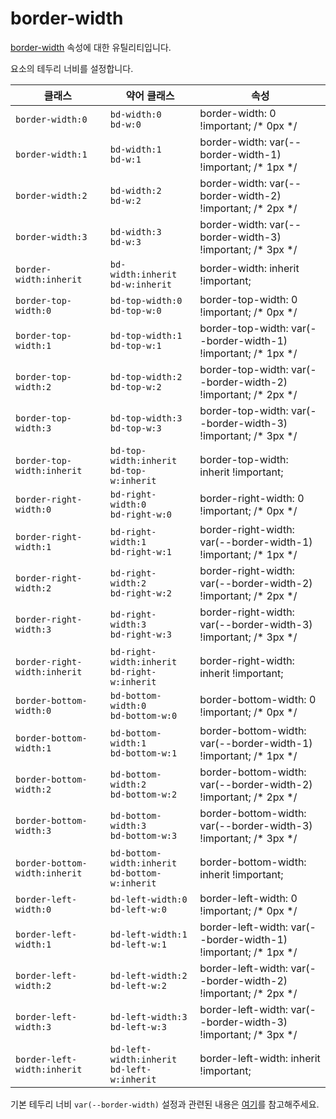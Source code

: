 # border-width

[border-width](https://developer.mozilla.org/en-US/docs/Web/CSS/border-width) 속성에 대한 유틸리티입니다.

요소의 테두리 너비를 설정합니다.

<table>
  <thead>
    <tr>
      <th scope="col">클래스</th>
      <th scope="col">약어 클래스</th>
      <th scope="col">속성</th>
    </tr>
  </thead>
  <tbody>
<tr>
  <td><code>border-width:0</code></td>
  <td>
    <code>bd-width:0</code>
    <br />
    <code>bd-w:0</code>
  </td>
  <td><span class="code">border-width: 0 !important;</span> <span class="c:weak">/* 0px */</span></td>
</tr>

<tr>
  <td><code>border-width:1</code></td>
  <td>
    <code>bd-width:1</code>
    <br />
    <code>bd-w:1</code>
  </td>
  <td><span class="code">border-width: var(--border-width-1) !important;</span> <span class="c:weak">/* 1px */</span></td>
</tr>

<tr>
  <td><code>border-width:2</code></td>
  <td>
    <code>bd-width:2</code>
    <br />
    <code>bd-w:2</code>
  </td>
  <td><span class="code">border-width: var(--border-width-2) !important;</span> <span class="c:weak">/* 2px */</span></td>
</tr>

<tr>
  <td><code>border-width:3</code></td>
  <td>
    <code>bd-width:3</code>
    <br />
    <code>bd-w:3</code>
  </td>
  <td><span class="code">border-width: var(--border-width-3) !important;</span> <span class="c:weak">/* 3px */</span></td>
</tr>

<tr>
  <td><code>border-width:inherit</code></td>
  <td>
    <code>bd-width:inherit</code>
    <br />
    <code>bd-w:inherit</code>
  </td>
  <td><span class="code">border-width: inherit !important;</span></td>
</tr>

<tr>
  <td><code>border-top-width:0</code></td>
  <td>
    <code>bd-top-width:0</code>
    <br />
    <code>bd-top-w:0</code>
  </td>
  <td><span class="code">border-top-width: 0 !important;</span> <span class="c:weak">/* 0px */</span></td>
</tr>

<tr>
  <td><code>border-top-width:1</code></td>
  <td>
    <code>bd-top-width:1</code>
    <br />
    <code>bd-top-w:1</code>
  </td>
  <td><span class="code">border-top-width: var(--border-width-1) !important;</span> <span class="c:weak">/* 1px */</span></td>
</tr>

<tr>
  <td><code>border-top-width:2</code></td>
  <td>
    <code>bd-top-width:2</code>
    <br />
    <code>bd-top-w:2</code>
  </td>
  <td><span class="code">border-top-width: var(--border-width-2) !important;</span> <span class="c:weak">/* 2px */</span></td>
</tr>

<tr>
  <td><code>border-top-width:3</code></td>
  <td>
    <code>bd-top-width:3</code>
    <br />
    <code>bd-top-w:3</code>
  </td>
  <td><span class="code">border-top-width: var(--border-width-3) !important;</span> <span class="c:weak">/* 3px */</span></td>
</tr>

<tr>
  <td><code>border-top-width:inherit</code></td>
  <td>
    <code>bd-top-width:inherit</code>
    <br />
    <code>bd-top-w:inherit</code>
  </td>
  <td><span class="code">border-top-width: inherit !important;</span></td>
</tr>

<tr>
  <td><code>border-right-width:0</code></td>
  <td>
    <code>bd-right-width:0</code>
    <br />
    <code>bd-right-w:0</code>
  </td>
  <td><span class="code">border-right-width: 0 !important;</span> <span class="c:weak">/* 0px */</span></td>
</tr>

<tr>
  <td><code>border-right-width:1</code></td>
  <td>
    <code>bd-right-width:1</code>
    <br />
    <code>bd-right-w:1</code>
  </td>
  <td><span class="code">border-right-width: var(--border-width-1) !important;</span> <span class="c:weak">/* 1px */</span></td>
</tr>

<tr>
  <td><code>border-right-width:2</code></td>
  <td>
    <code>bd-right-width:2</code>
    <br />
    <code>bd-right-w:2</code>
  </td>
  <td><span class="code">border-right-width: var(--border-width-2) !important;</span> <span class="c:weak">/* 2px */</span></td>
</tr>

<tr>
  <td><code>border-right-width:3</code></td>
  <td>
    <code>bd-right-width:3</code>
    <br />
    <code>bd-right-w:3</code>
  </td>
  <td><span class="code">border-right-width: var(--border-width-3) !important;</span> <span class="c:weak">/* 3px */</span></td>
</tr>

<tr>
  <td><code>border-right-width:inherit</code></td>
  <td>
    <code>bd-right-width:inherit</code>
    <br />
    <code>bd-right-w:inherit</code>
  </td>
  <td><span class="code">border-right-width: inherit !important;</span></td>
</tr>
<tr>
  <td><code>border-bottom-width:0</code></td>
  <td>
    <code>bd-bottom-width:0</code>
    <br />
    <code>bd-bottom-w:0</code>
  </td>
  <td><span class="code">border-bottom-width: 0 !important;</span> <span class="c:weak">/* 0px */</span></td>
</tr>

<tr>
  <td><code>border-bottom-width:1</code></td>
  <td>
    <code>bd-bottom-width:1</code>
    <br />
    <code>bd-bottom-w:1</code>
  </td>
  <td><span class="code">border-bottom-width: var(--border-width-1) !important;</span> <span class="c:weak">/* 1px */</span></td>
</tr>

<tr>
  <td><code>border-bottom-width:2</code></td>
  <td>
    <code>bd-bottom-width:2</code>
    <br />
    <code>bd-bottom-w:2</code>
  </td>
  <td><span class="code">border-bottom-width: var(--border-width-2) !important;</span> <span class="c:weak">/* 2px */</span></td>
</tr>

<tr>
  <td><code>border-bottom-width:3</code></td>
  <td>
    <code>bd-bottom-width:3</code>
    <br />
    <code>bd-bottom-w:3</code>
  </td>
  <td><span class="code">border-bottom-width: var(--border-width-3) !important;</span> <span class="c:weak">/* 3px */</span></td>
</tr>

<tr>
  <td><code>border-bottom-width:inherit</code></td>
  <td>
    <code>bd-bottom-width:inherit</code>
    <br />
    <code>bd-bottom-w:inherit</code>
  </td>
  <td><span class="code">border-bottom-width: inherit !important;</span></td>
</tr>

<tr>
  <td><code>border-left-width:0</code></td>
  <td>
    <code>bd-left-width:0</code>
    <br />
    <code>bd-left-w:0</code>
  </td>
  <td><span class="code">border-left-width: 0 !important;</span> <span class="c:weak">/* 0px */</span></td>
</tr>

<tr>
  <td><code>border-left-width:1</code></td>
  <td>
    <code>bd-left-width:1</code>
    <br />
    <code>bd-left-w:1</code>
  </td>
  <td><span class="code">border-left-width: var(--border-width-1) !important;</span> <span class="c:weak">/* 1px */</span></td>
</tr>

<tr>
  <td><code>border-left-width:2</code></td>
  <td>
    <code>bd-left-width:2</code>
    <br />
    <code>bd-left-w:2</code>
  </td>
  <td><span class="code">border-left-width: var(--border-width-2) !important;</span> <span class="c:weak">/* 2px */</span></td>
</tr>

<tr>
  <td><code>border-left-width:3</code></td>
  <td>
    <code>bd-left-width:3</code>
    <br />
    <code>bd-left-w:3</code>
  </td>
  <td><span class="code">border-left-width: var(--border-width-3) !important;</span> <span class="c:weak">/* 3px */</span></td>
</tr>

<tr>
  <td><code>border-left-width:inherit</code></td>
  <td>
    <code>bd-left-width:inherit</code>
    <br />
    <code>bd-left-w:inherit</code>
  </td>
  <td><span class="code">border-left-width: inherit !important;</span></td>
</tr>

  </tbody>

</table>

기본 테두리 너비 `var(--border-width)` 설정과 관련된 내용은 [여기](/guide/css-variable-list.html#border-width)를 참고해주세요.
